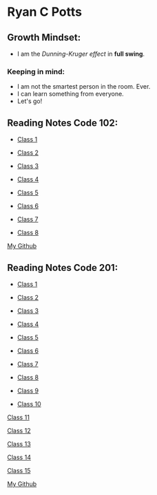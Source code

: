 # Ryan C Potts

## Growth Mindset:
- I am the *Dunning-Kruger effect* in **full swing**.

### Keeping in mind:
- I am not the smartest person in the room. Ever.
- I can learn something from everyone.
- Let's go!

## Reading Notes Code 102:

- [Class 1](./code-102/class-01.md)

- [Class 2](./code-102/class-02.md)

- [Class 3](./code-102/class-03.md)

- [Class 4](./code-102/class-04.md)

- [Class 5](./code-102/class-05.md)

- [Class 6](./code-102/class-06.md)

- [Class 7](./code-102/class-07.md)

- [Class 8](./code-102/class-08.md)


[My Github](https://github.com/RyanCPotts/)


## Reading Notes Code 201:

- [Class 1](./code-201/class-01.md)

- [Class 2](./code-201/class-02.md)

- [Class 3](./code-201/class-03.md)

- [Class 4](./code-201/class-04.md)

- [Class 5](./code-201/class-05.md)

- [Class 6](./code-201/class-06.md)

- [Class 7](./code-201/class-07.md)

- [Class 8](./code-201/class-08.md)

- [Class 9](./code-201/class-09.md)

- [Class 10](./code-201/class-010.md)

 [Class 11](./code-201/class-011.md)

 [Class 12](./code-201/class-012.md)

 [Class 13](./code-201/class-013.md)

 [Class 14](./code-201/class-014.md)

 [Class 15](./code-201/class-015.md)

[My Github](https://github.com/RyanCPotts/)
